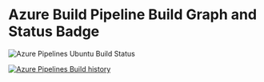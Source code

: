 # Azure Build Pipeline Build Graph and Status Badge

![Azure Pipelines Ubuntu Build Status](https://dev.azure.com/musingsofdevops/devops-dotnet-challenge-project/_apis/build/status/nathmahale.devops-challenge-dotnet?branchName=develop)

[![Azure Pipelines Build history](https://buildstats.info/azurepipelines/chart/musingsofdevops/devops-challenge-dotnet-project/1?branch=develop&includeBuildsFromPullRequest=false)](https://dev.azure.com/musingsofdevops/devops-dotnet-challenge-project/_build/latest?definitionId=1&branchName=develop)
